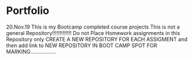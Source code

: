 # Portfolio
20.Nov.19
This is my Bootcamp completed course projects This is not a general Repository!!!!!!!!!!!!! 
Do not Place Homework assignments in this Repository only CREATE A NEW REPOSITORY FOR EACH ASSIGMENT and then add link 
to NEW REPOSITORY IN BOOT CAMP SPOT FOR MARKING.................
